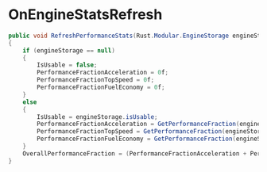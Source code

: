 <Badge type="danger" text="Carbon Compatible"/><Badge type="warning" text="Oxide Compatible"/>
# OnEngineStatsRefresh
```csharp
public void RefreshPerformanceStats(Rust.Modular.EngineStorage engineStorage)
{
	if (engineStorage == null)
	{
		IsUsable = false;
		PerformanceFractionAcceleration = 0f;
		PerformanceFractionTopSpeed = 0f;
		PerformanceFractionFuelEconomy = 0f;
	}
	else
	{
		IsUsable = engineStorage.isUsable;
		PerformanceFractionAcceleration = GetPerformanceFraction(engineStorage.accelerationBoostPercent);
		PerformanceFractionTopSpeed = GetPerformanceFraction(engineStorage.topSpeedBoostPercent);
		PerformanceFractionFuelEconomy = GetPerformanceFraction(engineStorage.fuelEconomyBoostPercent);
	}
	OverallPerformanceFraction = (PerformanceFractionAcceleration + PerformanceFractionTopSpeed + PerformanceFractionFuelEconomy) / 3f;
}

```
